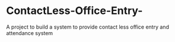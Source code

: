 # ContactLess-Office-Entry-
A project to build a system to provide contact less office entry and attendance system
